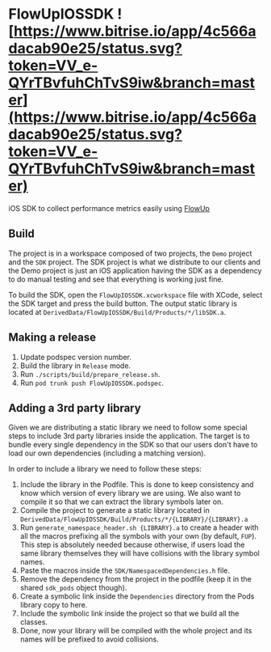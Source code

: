 # FlowUpIOSSDK ![https://www.bitrise.io/app/4c566adacab90e25/status.svg?token=VV_e-QYrTBvfuhChTvS9iw&branch=master](https://www.bitrise.io/app/4c566adacab90e25/status.svg?token=VV_e-QYrTBvfuhChTvS9iw&branch=master)

iOS SDK to collect performance metrics easily using [FlowUp](http://flowup.io)

## Build

The project is in a workspace composed of two projects, the `Demo` project and the `SDK` project. The SDK project is what we distribute to our clients and the Demo project is just an iOS application having the SDK as a dependency to do manual testing and see that everything is working just fine.

To build the SDK, open the `FlowUpIOSSDK.xcworkspace` file with XCode, select the SDK target and press the build button. The output static library is located at `DerivedData/FlowUpIOSSDK/Build/Products/*/libSDK.a`.

## Making a release

1. Update podspec version number.
2. Build the library in `Release` mode.
3. Run `./scripts/build/prepare_release.sh`.
4. Run `pod trunk push FlowUpIOSSDK.podspec`.

## Adding a 3rd party library

Given we are distributing a static library we need to follow some special steps to include 3rd party libraries inside the application. The target is to bundle every single dependency in the SDK so that our users don't have to load our own dependencies (including a matching version).

In order to include a library we need to follow these steps:

1. Include the library in the Podfile. This is done to keep consistency and know which version of every library we are using. We also want to compile it so that we can extract the library symbols later on.
2. Compile the project to generate a static library located in `DerivedData/FlowUpIOSSDK/Build/Products/*/{LIBRARY}/{LIBRARY}.a`
3. Run `generate_namespace_header.sh {LIBRARY}.a` to create a header with all the macros prefixing all the symbols with your own (by default, `FUP`). This step is absolutely needed because otherwise, if users load the same library themselves they will have collisions with the library symbol names.
4. Paste the macros inside the `SDK/NamespacedDependencies.h` file.
5. Remove the dependency from the project in the podfile (keep it in the shared `sdk_pods` object though).
6. Create a symbolic link inside the `Dependencies` directory from the Pods library copy to here.
7. Include the symbolic link inside the project so that we build all the classes.
8. Done, now your library will be compiled with the whole project and its names will be prefixed to avoid collisions.
